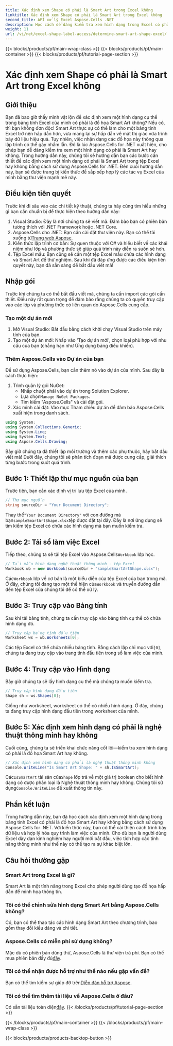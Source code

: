```yaml
---
title: Xác định xem Shape có phải là Smart Art trong Excel không
linktitle: Xác định xem Shape có phải là Smart Art trong Excel không
second_title: API xử lý Excel Aspose.Cells .NET
description: Học cách dễ dàng kiểm tra xem hình dạng trong Excel có phải là Smart Art hay không bằng Aspose.Cells cho .NET với hướng dẫn từng bước này. Hoàn hảo để tự động hóa các tác vụ Excel.
weight: 11
url: /vi/net/excel-shape-label-access/determine-smart-art-shape-excel/
---
```


{{< blocks/products/pf/main-wrap-class >}}
{{< blocks/products/pf/main-container >}}
{{< blocks/products/pf/tutorial-page-section >}}

# Xác định xem Shape có phải là Smart Art trong Excel không

## Giới thiệu
Bạn đã bao giờ thấy mình vật lộn để xác định xem một hình dạng cụ thể trong bảng tính Excel của mình có phải là đồ họa Smart Art không? Nếu có, thì bạn không đơn độc! Smart Art thực sự có thể làm cho một bảng tính Excel trở nên hấp dẫn hơn, vừa mang lại sự hấp dẫn về mặt thị giác vừa trình bày dữ liệu hiệu quả. Tuy nhiên, việc nhận dạng các đồ họa này thông qua lập trình có thể gây nhầm lẫn. Đó là lúc Aspose.Cells for .NET xuất hiện, cho phép bạn dễ dàng kiểm tra xem một hình dạng có phải là Smart Art hay không. 
Trong hướng dẫn này, chúng tôi sẽ hướng dẫn bạn các bước cần thiết để xác định xem một hình dạng có phải là Smart Art trong tệp Excel hay không bằng cách sử dụng Aspose.Cells for .NET. Đến cuối hướng dẫn này, bạn sẽ được trang bị kiến thức để sắp xếp hợp lý các tác vụ Excel của mình bằng thư viện mạnh mẽ này.
## Điều kiện tiên quyết
Trước khi đi sâu vào các chi tiết kỹ thuật, chúng ta hãy cùng tìm hiểu những gì bạn cần chuẩn bị để thực hiện theo hướng dẫn này:
1. Visual Studio: Đây là nơi chúng ta sẽ viết mã. Đảm bảo bạn có phiên bản tương thích với .NET Framework hoặc .NET Core.
2.  Aspose.Cells cho .NET: Bạn cần cài đặt thư viện này. Bạn có thể tải xuống từ[Trang web Aspose](https://releases.aspose.com/cells/net/).
3. Kiến thức lập trình cơ bản: Sự quen thuộc với C# và hiểu biết về các khái niệm như lớp và phương thức sẽ giúp quá trình này diễn ra suôn sẻ hơn.
4. Tệp Excel mẫu: Bạn cũng sẽ cần một tệp Excel mẫu chứa các hình dạng và Smart Art để thử nghiệm.
Sau khi đã đáp ứng được các điều kiện tiên quyết này, bạn đã sẵn sàng để bắt đầu viết mã!
## Nhập gói
Trước khi chúng ta có thể bắt đầu viết mã, chúng ta cần import các gói cần thiết. Điều này rất quan trọng để đảm bảo rằng chúng ta có quyền truy cập vào các lớp và phương thức có liên quan do Aspose.Cells cung cấp.
### Tạo một dự án mới
1. Mở Visual Studio:
   Bắt đầu bằng cách khởi chạy Visual Studio trên máy tính của bạn.
2. Tạo một dự án mới:
   Nhấp vào 'Tạo dự án mới', chọn loại phù hợp với nhu cầu của bạn (chẳng hạn như Ứng dụng bảng điều khiển).
### Thêm Aspose.Cells vào Dự án của bạn
Để sử dụng Aspose.Cells, bạn cần thêm nó vào dự án của mình. Sau đây là cách thực hiện:
1. Trình quản lý gói NuGet:
   - Nhấp chuột phải vào dự án trong Solution Explorer.
   -  Lựa chọn`Manage NuGet Packages`.
   - Tìm kiếm "Aspose.Cells" và cài đặt gói.
2. Xác minh cài đặt:
   Vào mục Tham chiếu dự án để đảm bảo Aspose.Cells xuất hiện trong danh sách. 
```csharp
using System;
using System.Collections.Generic;
using System.Linq;
using System.Text;
using Aspose.Cells.Drawing;
```
Bây giờ chúng ta đã thiết lập môi trường và thêm các phụ thuộc, hãy bắt đầu viết mã! Dưới đây, chúng tôi sẽ phân tích đoạn mã được cung cấp, giải thích từng bước trong suốt quá trình.
## Bước 1: Thiết lập thư mục nguồn của bạn
Trước tiên, bạn cần xác định vị trí lưu tệp Excel của mình.
```csharp
// Thư mục nguồn
string sourceDir = "Your Document Directory";
```
 Thay thế`"Your Document Directory"` với con đường mà bạn`sampleSmartArtShape.xlsx`tệp được đặt tại đây. Đây là nơi ứng dụng sẽ tìm kiếm tệp Excel có chứa các hình dạng mà bạn muốn kiểm tra.
## Bước 2: Tải sổ làm việc Excel
 Tiếp theo, chúng ta sẽ tải tệp Excel vào Aspose.Cells`Workbook` lớp học.
```csharp
// Tải mẫu hình dạng nghệ thuật thông minh - tệp Excel
Workbook wb = new Workbook(sourceDir + "sampleSmartArtShape.xlsx");
```
 Các`Workbook` lớp về cơ bản là một biểu diễn của tệp Excel của bạn trong mã. Ở đây, chúng tôi đang tạo một thể hiện của`Workbook` và truyền đường dẫn đến tệp Excel của chúng tôi để có thể xử lý.
## Bước 3: Truy cập vào Bảng tính
Sau khi tải bảng tính, chúng ta cần truy cập vào bảng tính cụ thể có chứa hình dạng đó.
```csharp
// Truy cập bảng tính đầu tiên
Worksheet ws = wb.Worksheets[0];
```
 Các tệp Excel có thể chứa nhiều bảng tính. Bằng cách lập chỉ mục với`[0]`, chúng ta đang truy cập vào trang tính đầu tiên trong sổ làm việc của mình. 
## Bước 4: Truy cập vào Hình dạng
Bây giờ chúng ta sẽ lấy hình dạng cụ thể mà chúng ta muốn kiểm tra.
```csharp
// Truy cập hình dạng đầu tiên
Shape sh = ws.Shapes[0];
```
Giống như worksheet, worksheet có thể có nhiều hình dạng. Ở đây, chúng ta đang truy cập hình dạng đầu tiên trong worksheet của mình. 
## Bước 5: Xác định xem hình dạng có phải là nghệ thuật thông minh hay không
Cuối cùng, chúng ta sẽ triển khai chức năng cốt lõi—kiểm tra xem hình dạng có phải là đồ họa Smart Art hay không.
```csharp
// Xác định xem hình dạng có phải là nghệ thuật thông minh không
Console.WriteLine("Is Smart Art Shape: " + sh.IsSmartArt);
```
 Các`IsSmartArt` tài sản của`Shape` lớp trả về một giá trị boolean cho biết hình dạng có được phân loại là Nghệ thuật thông minh hay không. Chúng tôi sử dụng`Console.WriteLine` để xuất thông tin này. 
## Phần kết luận
Trong hướng dẫn này, bạn đã học cách xác định xem một hình dạng trong bảng tính Excel có phải là đồ họa Smart Art hay không bằng cách sử dụng Aspose.Cells for .NET. Với kiến thức này, bạn có thể cải thiện cách trình bày dữ liệu và hợp lý hóa quy trình làm việc của mình. Cho dù bạn là người dùng Excel dày dạn kinh nghiệm hay người mới bắt đầu, việc tích hợp các tính năng thông minh như thế này có thể tạo ra sự khác biệt lớn. 
## Câu hỏi thường gặp
### Smart Art trong Excel là gì?
Smart Art là một tính năng trong Excel cho phép người dùng tạo đồ họa hấp dẫn để minh họa thông tin.
### Tôi có thể chỉnh sửa hình dạng Smart Art bằng Aspose.Cells không?
Có, bạn có thể thao tác các hình dạng Smart Art theo chương trình, bao gồm thay đổi kiểu dáng và chi tiết.
### Aspose.Cells có miễn phí sử dụng không?
Mặc dù có phiên bản dùng thử, Aspose.Cells là thư viện trả phí. Bạn có thể mua phiên bản đầy đủ[đây](https://purchase.aspose.com/buy).
### Tôi có thể nhận được hỗ trợ như thế nào nếu gặp vấn đề?
 Bạn có thể tìm kiếm sự giúp đỡ trên[Diễn đàn hỗ trợ Aspose](https://forum.aspose.com/c/cells/9).
### Tôi có thể tìm thêm tài liệu về Aspose.Cells ở đâu?
 Có sẵn tài liệu toàn diện[đây](https://reference.aspose.com/cells/net/).
{{< /blocks/products/pf/tutorial-page-section >}}

{{< /blocks/products/pf/main-container >}}
{{< /blocks/products/pf/main-wrap-class >}}

{{< blocks/products/products-backtop-button >}}
